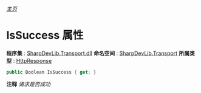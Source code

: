 ###### [主页](./Index.md "主页")
# IsSuccess 属性
**程序集** : [SharpDevLib.Transport.dll](./SharpDevLib.Transport.assembly.md "SharpDevLib.Transport.dll")
**命名空间** : [SharpDevLib.Transport](./SharpDevLib.Transport.namespace.md "SharpDevLib.Transport")
**所属类型** : [HttpResponse](./SharpDevLib.Transport.HttpResponse.md "HttpResponse")
``` csharp
public Boolean IsSuccess { get; }
```
**注释**
*请求是否成功*


